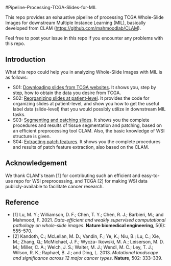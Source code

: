 #Pipeline-Processing-TCGA-Slides-for-MIL

This repo provides an exhaustive pipeline of processing TCGA Whole-Slide Images for downstream Multiple Instance Learning (MIL), basically developed from CLAM (https://github.com/mahmoodlab/CLAM). 

Feel free to post your issue in this repo if you encounter any problems with this repo.

## Introduction

What this repo could help you in analyzing Whole-Slide Images with MIL is as follows:
- S01: [Downloading slides from TCGA websites](./S01-Downloading-Slides-from-TCGA.ipynb). It shows you, step by step, how to obtain the data you desire from TCGA. 
- S02: [Reorganizing slides at patient-level](./S02-Reorganizing-Slides-at-Patient-Level.ipynb). It provides the code for organizing slides at patient-level, and show you how to get the useful label data (slide-level) that you would possibly utilize in downstream MIL tasks. 
- S03: [Segmenting and patching slides](./S03-Segmenting-and-Patching-Slides.ipynb). It shows you the complete procedures and results of tissue segmentation and patching, based on an efficient preprocessing tool CLAM. Also, the basic knowledge of WSI structure is given.
- S04: [Extracting patch features](./S04-Extracting-Patch-Features.ipynb). It shows you the complete procedures and results of patch feature extraction, also based on the CLAM. 

## Acknowledgement
We thank CLAM's team [1] for contributing such an efficient and easy-to-use repo for WSI preprocessing, and TCGA [2] for making WSI data publicly-available to facilitate cancer research.

## Reference
- [1] Lu, M. Y.; Williamson, D. F.; Chen, T. Y.; Chen, R. J.; Barbieri, M.; and Mahmood, F. 2021. *Data-efficient and weakly supervised computational pathology on whole-slide images*. **Nature biomedical engineering**, 5(6): 555–570.
- [2] Kandoth, C.; McLellan, M. D.; Vandin, F.; Ye, K.; Niu, B.; Lu, C.; Xie, M.; Zhang, Q.; McMichael, J. F.; Wycza- lkowski, M. A.; Leiserson, M. D. M.; Miller, C. A.; Welch, J. S.; Walter, M. J.; Wendl, M. C.; Ley, T. J.; Wilson, R. K.; Raphael, B. J.; and Ding, L. 2013. *Mutational landscape and significance across 12 major cancer types*. **Nature**, 502: 333–339.
